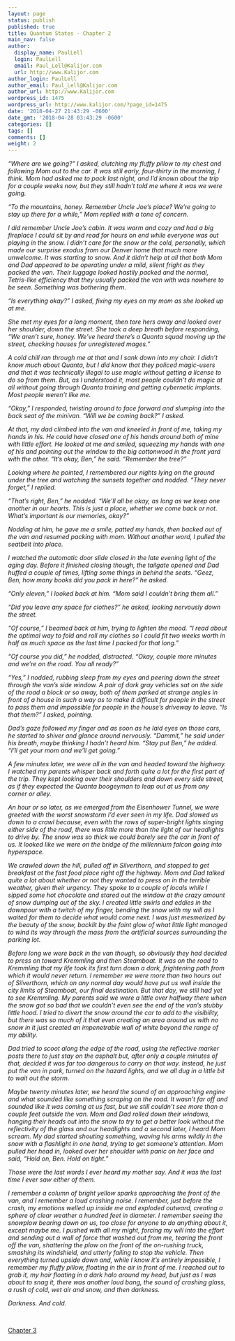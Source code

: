 ```yaml
---
layout: page
status: publish
published: true
title: Quantum States - Chapter 2
main_nav: false
author:
  display_name: PaulLell
  login: PaulLell
  email: Paul_Lell@Kalijor.com
  url: http://www.Kalijor.com
author_login: PaulLell
author_email: Paul_Lell@Kalijor.com
author_url: http://www.Kalijor.com
wordpress_id: 1475
wordpress_url: http://www.kalijor.com/?page_id=1475
date: '2018-04-27 21:43:29 -0600'
date_gmt: '2018-04-28 03:43:29 -0600'
categories: []
tags: []
comments: []
weight: 2
---
```

<i>&ldquo;Where are we going?&rdquo; I asked, clutching my fluffy pillow to my chest and following Mom out to the car. It was still early, four-thirty in the morning, I think. Mom had asked me to pack last night, and I&rsquo;d known about the trip for a couple weeks now, but they still hadn&rsquo;t told me where it was we were going.</i>

<i>&ldquo;To the mountains, honey. Remember Uncle Joe&rsquo;s place? We&rsquo;re going to stay up there for a while,&rdquo; Mom replied with a tone of concern.<span class="Apple-converted-space">&nbsp;</span></i>

<i>I did remember Uncle Joe&rsquo;s cabin. It was warm and cozy and had a big fireplace I could sit by and read for hours on end while everyone was out playing in the snow. I didn&rsquo;t care for the snow or the cold, personally, which made our surprise exodus from our Denver home that much more unwelcome. It was starting to snow. And it didn&rsquo;t help at all that both Mom and Dad appeared to be operating under a mild, silent fright as they packed the van. Their luggage looked hastily packed and the normal, Tetris-like efficiency that they usually packed the van with was nowhere to be seen. Something was bothering them.</i>

<i>&ldquo;Is everything okay?&rdquo; I asked, fixing my eyes on my mom as she looked up at me.</i>

<i>She met my eyes for a long moment, then tore hers away and looked over her shoulder, down the street. She took a deep breath before responding, &ldquo;We aren&rsquo;t sure, honey. We&rsquo;ve heard there&rsquo;s a Quanta squad moving up the street, checking houses for unregistered mages.&rdquo;</i>

<i>A cold chill ran through me at that and I sank down into my chair. I didn&rsquo;t know much about Quanta, but I did know that they policed magic-users and that it was technically illegal to use magic without getting a license to do so from them. But, as I understood it, most people couldn&rsquo;t do magic at all without going through Quanta training and getting cybernetic implants. Most people weren&rsquo;t like me.</i>

<i>&ldquo;Okay,&rdquo; I responded, twisting around to face forward and slumping into the back seat of the minivan. &ldquo;Will we be coming back?&rdquo; I asked.</i>

<i>At that, my dad climbed into the van and kneeled in front of me, taking my hands in his. He could have closed one of his hands around both of mine with little effort. He looked at me and smiled, squeezing my hands with one of his and pointing out the window to the big cottonwood in the front yard with the other. &ldquo;It&rsquo;s okay, Ben,&rdquo; he said. &ldquo;Remember the tree?&rdquo;</i>

<i>Looking where he pointed, I remembered our nights lying on the ground under the tree and watching the sunsets together and nodded. &ldquo;They never forget,&rdquo; I replied.</i>

<i>&ldquo;That&rsquo;s right, Ben,&rdquo; he nodded. &ldquo;We&rsquo;ll all be okay, as long as we keep one another in our hearts. This is just a place, whether we come back or not. What&rsquo;s important is our memories, okay?&rdquo;</i>

<i>Nodding at him, he gave me a smile, patted my hands, then backed out of the van and resumed packing with mom. Without another word, I pulled the seatbelt into place.</i>

<i>I watched the automatic door slide closed in the late evening light of the aging day. Before it finished closing though, the tailgate opened and Dad huffed a couple of times, lifting some things in behind the seats. &ldquo;Geez, Ben, how many books did you pack in here?&rdquo; he asked.</i>

<i>&ldquo;Only eleven,&rdquo; I looked back at him. &ldquo;Mom said I couldn&rsquo;t bring them all.&rdquo;</i>

<i>&ldquo;Did you leave any space for clothes?&rdquo; he asked, looking nervously down the street.</i>

<i>&ldquo;Of course,&rdquo; I beamed back at him, trying to lighten the mood. &ldquo;I read about the optimal way to fold and roll my clothes so I could fit two weeks worth in half as much space as the last time I packed for that long.&rdquo;</i>

<i>&ldquo;Of course you did,&rdquo; he nodded, distracted. &ldquo;Okay, couple more minutes and we&rsquo;re on the road. You all ready?&rdquo;</i>

<i>&ldquo;Yes,&rdquo; I nodded, rubbing sleep from my eyes and peering down the street through the van&rsquo;s side window. A pair of dark gray vehicles sat on the side of the road a block or so away, both of them parked at strange angles in front of a house in such a way as to make it difficult for people in the street to pass them and impossible for people in the house&rsquo;s driveway to leave. &ldquo;Is that them?&rdquo; I asked, pointing.</i>

<i>Dad&rsquo;s gaze followed my finger and as soon as he laid eyes on those cars, he started to shiver and glance around nervously. &ldquo;Dammit,&rdquo; he said under his breath, maybe thinking I hadn&rsquo;t heard him. &ldquo;Stay put Ben,&rdquo; he added. &ldquo;I&rsquo;ll get your mom and we&rsquo;ll get going.&rdquo;</i>

<i>A few minutes later, we were all in the van and headed toward the highway. I watched my parents whisper back and forth quite a lot for the first part of the trip. They kept looking over their shoulders and down every side street, as if they expected the Quanta boogeyman to leap out at us from any corner or alley.<span class="Apple-converted-space">&nbsp;</span></i>

<i>An hour or so later, as we emerged from the Eisenhower Tunnel, we were greeted with the worst snowstorm I&rsquo;d ever seen in my life. Dad slowed us down to a crawl because, even with the rows of super-bright lights singing either side of the road, there was little more than the light of our headlights to drive by. The snow was so thick we could barely see the car in front of us. It looked like we were on the bridge of the millennium falcon going into hyperspace.</i>

<i>We crawled down the hill, pulled off in Silverthorn, and stopped to get breakfast at the fast food place right off the highway. Mom and Dad talked quite a lot about whether or not they wanted to press on in the terrible weather, given their urgency. They spoke to a couple of locals while I sipped some hot chocolate and stared out the window at the crazy amount of snow dumping out of the sky. I created little swirls and eddies in the downpour with a twitch of my finger, bending the snow with my will as I waited for them to decide what would come next. I was just mesmerized by the beauty of the snow, backlit by the faint glow of what little light managed to wind its way through the mass from the artificial sources surrounding the parking lot.</i>

<i>Before long we were back in the van though, so obviously they had decided to press on toward Kremmling and then Steamboat. It was on the road to Kremmling that my life took its first turn down a dark, frightening path from which it would never return. I remember we were more than two hours out of Silverthorn, which on any normal day would have put us well inside the city limits of Steamboat, our final destination. But that day, we still had yet to see Kremmling. My parents said we were a little over halfway there when the snow got so bad that we couldn&rsquo;t even see the end of the van&rsquo;s stubby little hood. I tried to divert the snow around the car to add to the visibility, but there was so much of it that even creating an area around us with no snow in it just created an impenetrable wall of white beyond the range of my ability.</i>

<i>Dad tried to scoot along the edge of the road, using the reflective marker posts there to just stay on the asphalt but, after only a couple minutes of that, decided it was far too dangerous to carry on that way. Instead, he just put the van in park, turned on the hazard lights, and we all dug in a little bit to wait out the storm.<span class="Apple-converted-space">&nbsp;</span></i>

<i>Maybe twenty minutes later, we heard the sound of an approaching engine and what sounded like something scraping on the road. It wasn&rsquo;t far off and sounded like it was coming at us fast, but we still couldn&rsquo;t see more than a couple feet outside the van. Mom and Dad rolled down their windows, hanging their heads out into the snow to try to get a better look without the reflectivity of the glass and our headlights and a second later, I heard Mom scream. My dad started shouting something, waving his arms wildly in the snow with a flashlight in one hand, trying to get someone&rsquo;s attention. Mom pulled her head in, looked over her shoulder with panic on her face and said, &ldquo;Hold on, Ben. Hold on tight.&rdquo;</i>

<i>Those were the last words I ever heard my mother say. And it was the last time I ever saw either of them.</i>

<i>I remember a column of bright yellow sparks approaching the front of the van, and I remember a loud crashing noise. I remember, just before the crash, my emotions welled up inside me and exploded outward, creating a sphere of clear weather a hundred feet in diameter. I remember seeing the snowplow bearing down on us, too close for anyone to do anything about it, except maybe me. I pushed with all my might, forcing my will into the effort and sending out a wall of force that washed out from me, tearing the front off the van, shattering the plow on the front of the on-rushing truck, smashing its windshield, and utterly failing to stop the vehicle. Then everything turned upside down and, while I know it&rsquo;s entirely impossible, I remember my fluffy pillow, floating in the air in front of me. I reached out to grab it, my hair floating in a dark halo around my head, but just as I was about to snag it, there was another loud bang, the sound of crashing glass, a rush of cold, wet air and snow, and then darkness.</i>

<i>Darkness. And cold.</i>

&nbsp;

<a href="https://www.kalijor.com/books/quantum-states/quantum-states-chapter-3">Chapter 3</a>

